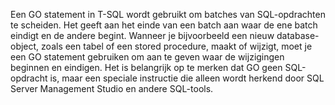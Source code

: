 Een GO statement in T-SQL wordt gebruikt om batches van SQL-opdrachten te scheiden. Het geeft aan het einde van een batch aan waar de ene batch eindigt en de andere begint. Wanneer je bijvoorbeeld een nieuw database-object, zoals een tabel of een stored procedure, maakt of wijzigt, moet je een GO statement gebruiken om aan te geven waar de wijzigingen beginnen en eindigen. Het is belangrijk op te merken dat GO geen SQL-opdracht is, maar een speciale instructie die alleen wordt herkend door SQL Server Management Studio en andere SQL-tools.
